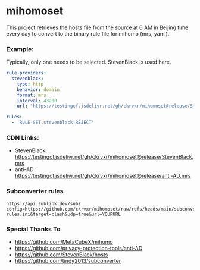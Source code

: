 # mihomoset

This project retrieves the hosts file from the source at 6 AM in Beijing time every day to convert to the binary rule file for mihomo (mrs, yaml).

### Example:

Typically, only one needs to be selected. StevenBlack is used here.

```yaml
rule-providers:
  stevenblack:
    type: http
    behavior: domain
    format: mrs
    interval: 43200
    url: "https://testingcf.jsdelivr.net/gh/ckrvxr/mihomoset@release/StevenBlack.mrs"

```

```yaml
rules:
  - 'RULE-SET,stevenblack,REJECT'
```

### CDN Links:

* StevenBlack:  https://testingcf.jsdelivr.net/gh/ckrvxr/mihomoset@release/StevenBlack.mrs
* anti-AD :  https://testingcf.jsdelivr.net/gh/ckrvxr/mihomoset@release/anti-AD.mrs

### Subconverter rules

```
https://api.sublink.dev/sub?config=https://github.com/ckrvxr/mihomoset/raw/refs/heads/main/subconverter-rules.ini&target=clash&udp=true&url=YOURURL

```
### Special Thanks To

- https://github.com/MetaCubeX/mihomo
- https://github.com/privacy-protection-tools/anti-AD
- https://github.com/StevenBlack/hosts
- https://github.com/tindy2013/subconverter
